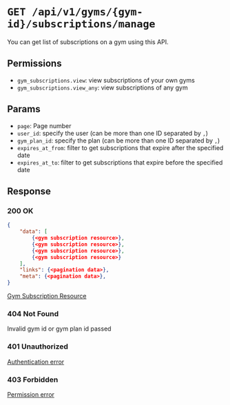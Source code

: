 # `GET /api/v1/gyms/{gym-id}/subscriptions/manage`
You can get list of subscriptions on a gym using this API.


## Permissions

- `gym_subscriptions.view`: view subscriptions of your own gyms
- `gym_subscriptions.view_any`: view subscriptions of any gym

## Params

- `page`: Page number
- `user_id`: specify the user (can be more than one ID separated by `,`)
- `gym_plan_id`: specify the plan (can be more than one ID separated by `,`)
- `expires_at_from`: filter to get subscriptions that expire after the specified date
- `expires_at_to`: filter to get subscriptions that expire before the specified date

## Response

### 200 OK

```json
{
    "data": [
        {<gym subscription resource>},
        {<gym subscription resource>},
        {<gym subscription resource>},
        {<gym subscription resource>}
    ],
    "links": {<pagination data>},
    "meta": {<pagination data>},
}
```

[Gym Subscription Resource](../../../resources/gym_subscription.md)

### 404 Not Found
 Invalid gym id or gym plan id passed

### 401 Unauthorized
 [Authentication error](../../../authentication-errors.md)

### 403 Forbidden
 [Permission error](../../../permission-errors.md)
